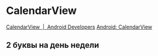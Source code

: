 # CalendarView
[CalendarView  |  Android Developers](https://developer.android.com/reference/android/widget/CalendarView)
[Android: CalendarView](https://developer.alexanderklimov.ru/android/views/calendarview.php)
## 2 буквы на день недели
